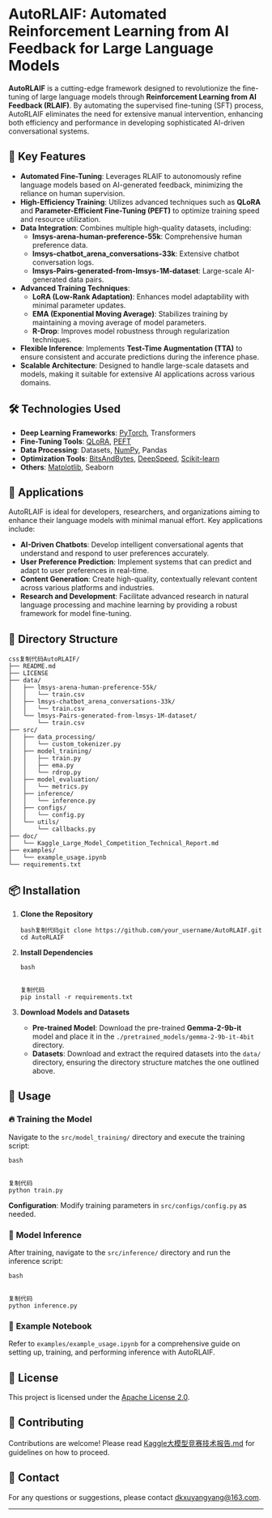 # AutoRLAIF: Automated Reinforcement Learning from AI Feedback for Large Language Models

**AutoRLAIF** is a cutting-edge framework designed to revolutionize the fine-tuning of large language models through **Reinforcement Learning from AI Feedback (RLAIF)**. By automating the supervised fine-tuning (SFT) process, AutoRLAIF eliminates the need for extensive manual intervention, enhancing both efficiency and performance in developing sophisticated AI-driven conversational systems.

## 🚀 **Key Features**

- **Automated Fine-Tuning**: Leverages RLAIF to autonomously refine language models based on AI-generated feedback, minimizing the reliance on human supervision.
- **High-Efficiency Training**: Utilizes advanced techniques such as **QLoRA** and **Parameter-Efficient Fine-Tuning (PEFT)** to optimize training speed and resource utilization.
- **Data Integration**: Combines multiple high-quality datasets, including:
  - **lmsys-arena-human-preference-55k**: Comprehensive human preference data.
  - **lmsys-chatbot_arena_conversations-33k**: Extensive chatbot conversation logs.
  - **lmsys-Pairs-generated-from-lmsys-1M-dataset**: Large-scale AI-generated data pairs.
- **Advanced Training Techniques**:
  - **LoRA (Low-Rank Adaptation)**: Enhances model adaptability with minimal parameter updates.
  - **EMA (Exponential Moving Average)**: Stabilizes training by maintaining a moving average of model parameters.
  - **R-Drop**: Improves model robustness through regularization techniques.
- **Flexible Inference**: Implements **Test-Time Augmentation (TTA)** to ensure consistent and accurate predictions during the inference phase.
- **Scalable Architecture**: Designed to handle large-scale datasets and models, making it suitable for extensive AI applications across various domains.

## 🛠️ **Technologies Used**

- **Deep Learning Frameworks**: [PyTorch](https://pytorch.org/), Transformers
- **Fine-Tuning Tools**: [QLoRA](https://github.com/artidoro/qlora), [PEFT](https://github.com/huggingface/peft)
- **Data Processing**: Datasets, [NumPy](https://numpy.org/), Pandas
- **Optimization Tools**: [BitsAndBytes](https://github.com/facebookresearch/bitsandbytes), [DeepSpeed](https://www.deepspeed.ai/), [Scikit-learn](https://scikit-learn.org/)
- **Others**: [Matplotlib](https://matplotlib.org/), Seaborn

## 🎯 **Applications**

AutoRLAIF is ideal for developers, researchers, and organizations aiming to enhance their language models with minimal manual effort. Key applications include:

- **AI-Driven Chatbots**: Develop intelligent conversational agents that understand and respond to user preferences accurately.
- **User Preference Prediction**: Implement systems that can predict and adapt to user preferences in real-time.
- **Content Generation**: Create high-quality, contextually relevant content across various platforms and industries.
- **Research and Development**: Facilitate advanced research in natural language processing and machine learning by providing a robust framework for model fine-tuning.

## 📂 **Directory Structure**

```
css复制代码AutoRLAIF/
├── README.md
├── LICENSE
├── data/
│   ├── lmsys-arena-human-preference-55k/
│   │   └── train.csv
│   ├── lmsys-chatbot_arena_conversations-33k/
│   │   └── train.csv
│   └── lmsys-Pairs-generated-from-lmsys-1M-dataset/
│       └── train.csv
├── src/
│   ├── data_processing/
│   │   └── custom_tokenizer.py
│   ├── model_training/
│   │   ├── train.py
│   │   ├── ema.py
│   │   └── rdrop.py
│   ├── model_evaluation/
│   │   └── metrics.py
│   ├── inference/
│   │   └── inference.py
│   ├── configs/
│   │   └── config.py
│   └── utils/
│       └── callbacks.py
├── doc/
│   └── Kaggle_Large_Model_Competition_Technical_Report.md
├── examples/
│   └── example_usage.ipynb
└── requirements.txt
```

## 📦 **Installation**

1. **Clone the Repository**

   ```
   bash复制代码git clone https://github.com/your_username/AutoRLAIF.git
   cd AutoRLAIF
   ```

2. **Install Dependencies**

   ```
   bash
   
   
   复制代码
   pip install -r requirements.txt
   ```

3. **Download Models and Datasets**

   - **Pre-trained Model**: Download the pre-trained **Gemma-2-9b-it** model and place it in the `./pretrained_models/gemma-2-9b-it-4bit` directory.
   - **Datasets**: Download and extract the required datasets into the `data/` directory, ensuring the directory structure matches the one outlined above.

## 🏃 **Usage**

### 🔥 **Training the Model**

Navigate to the `src/model_training/` directory and execute the training script:

```
bash


复制代码
python train.py
```

**Configuration**: Modify training parameters in `src/configs/config.py` as needed.

### 🧠 **Model Inference**

After training, navigate to the `src/inference/` directory and run the inference script:

```
bash


复制代码
python inference.py
```

### 📓 **Example Notebook**

Refer to `examples/example_usage.ipynb` for a comprehensive guide on setting up, training, and performing inference with AutoRLAIF.

## 📄 **License**

This project is licensed under the [Apache License 2.0](LICENSE).

## 🤝 **Contributing**

Contributions are welcome! Please read [Kaggle大模型竞赛技术报告.md](Kaggle大模型竞赛技术报告.md) for guidelines on how to proceed.

## 📧 **Contact**

For any questions or suggestions, please contact dkxuyangyang@163.com.

------
